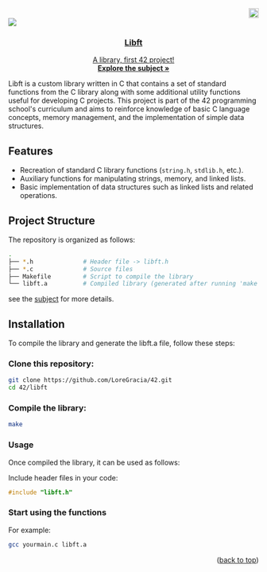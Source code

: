  <div align="right">
  <img src="https://www.42barcelona.com/wp-content/uploads/2020/07/Barcelona-300x79.png" alt="Logo"  height="20">
   <div align="left"> <a href="https://github.com/LoreGracia/42/tree/main/Libft"><img src="https://img.shields.io/badge/libft-125%25-greenyellow?style=for-the-badge&labelColor=black"><a href="https://shields.io"/>
<div align="center">
    <!---img src="https://cdn-icons-png.flaticon.com/512/724/724863.png" alt="Logo" width="80" height="80"--->
  
  <h3 align="center">Libft</h3>
  <p align="center">
    A library, first 42 project!
    <br />
    <a href="https://github.com/LoreGracia/42/blob/004837ce85103b4f40fad06aedc5b1ed7378c17d/Libft/en.subject.pdf"><strong>Explore the subject »</strong></a>
  </p>
</div>

Libft is a custom library written in C that contains a set of standard functions from the C library along with some additional utility functions useful for developing C projects. This project is part of the 42 programming school's curriculum and aims to reinforce knowledge of basic C language concepts, memory management, and the implementation of simple data structures.

 <div align="left">
   
## Features

- Recreation of standard C library functions (`string.h`, `stdlib.h`, etc.).
- Auxiliary functions for manipulating strings, memory, and linked lists.
- Basic implementation of data structures such as linked lists and related operations.

## Project Structure

The repository is organized as follows:

```bash
.
├── *.h              # Header file -> libft.h
├── *.c              # Source files
├── Makefile         # Script to compile the library
└── libft.a          # Compiled library (generated after running 'make')
```

see the <a href=https://github.com/LoreGracia/42/blob/004837ce85103b4f40fad06aedc5b1ed7378c17d/Libft/en.subject.pdf>subject</a> for more details.

## Installation

To compile the library and generate the libft.a file, follow these steps:

### Clone this repository:

```bash
git clone https://github.com/LoreGracia/42.git
cd 42/libft
```

### Compile the library:
```bash
make
```

### Usage
Once compiled the library, it can be used as follows:

Include header files in your code:
```c
#include "libft.h"
```

### Start using the functions
For example:
```bash
gcc yourmain.c libft.a
```
<p align="right">(<a href="#readme-top">back to top</a>)</p>

